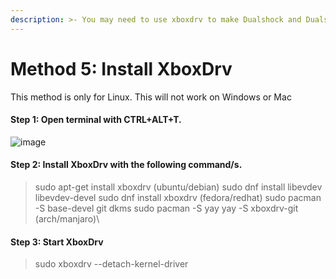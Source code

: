 ```yaml
---
description: >- You may need to use xboxdrv to make Dualshock and Dualsence to work.
---
```

# Method 5: Install XboxDrv

This method is only for Linux. This will not work on Windows or Mac

#### Step 1: Open terminal with CTRL+ALT+T.

![image](https://github.com/gustavsgoldbergs/Controllable-Documentation/assets/75438804/44519303-be9d-479e-9f71-b71c4ea51034)

#### Step 2: Install XboxDrv with the following command/s.

>  sudo apt-get install xboxdrv (ubuntu/debian)
>  sudo dnf install libevdev libevdev-devel
>  sudo dnf install xboxdrv (fedora/redhat)
>  sudo pacman -S base-devel git dkms
>  sudo pacman -S yay
>  yay -S xboxdrv-git (arch/manjaro)\

#### Step 3: Start XboxDrv

> sudo xboxdrv --detach-kernel-driver


